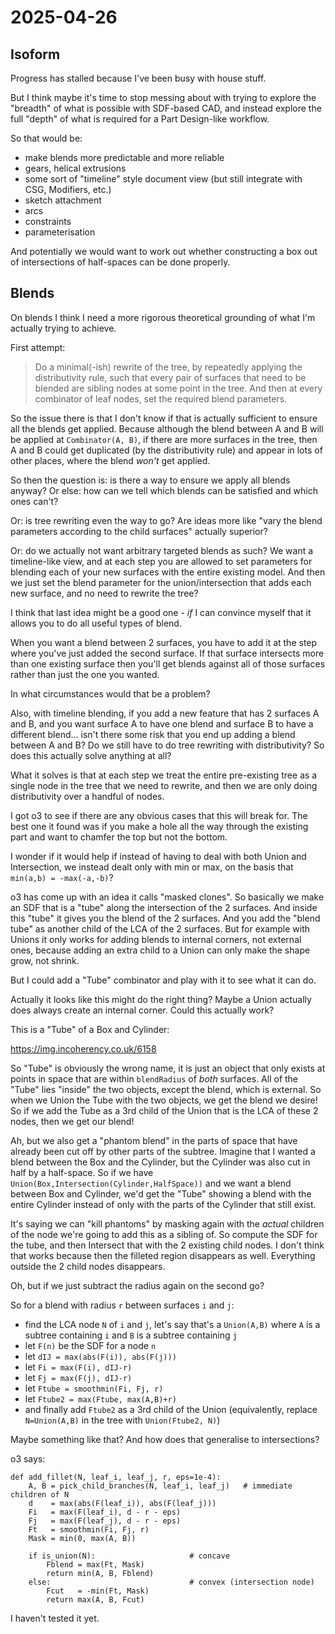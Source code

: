 # 2025-04-26

## Isoform

Progress has stalled because I've been busy with house stuff.

But I think maybe it's time to stop messing about with trying to explore the "breadth" of
what is possible with SDF-based CAD, and instead explore the full "depth" of what is required
for a Part Design-like workflow.

So that would be:

 * make blends more predictable and more reliable
 * gears, helical extrusions
 * some sort of "timeline" style document view (but still integrate with CSG, Modifiers, etc.)
 * sketch attachment
 * arcs
 * constraints
 * parameterisation

And potentially we would want to work out whether constructing a box out of intersections of
half-spaces can be done properly.

## Blends

On blends I think I need a more rigorous theoretical grounding of what I'm actually trying
to achieve.

First attempt:

> Do a minimal(-ish) rewrite of the tree, by repeatedly applying the distributivity rule,
> such that every pair of surfaces that need to be blended are sibling nodes at some
> point in the tree. And then at every combinator of leaf nodes, set the required blend
> parameters.

So the issue there is that I don't know if that is actually sufficient to ensure all
the blends get applied. Because although the blend between A and B will be applied at
`Combinator(A, B)`, if there are more surfaces in the tree, then A and B could get duplicated
(by the distributivity rule) and appear in lots of other places, where the blend *won't*
get applied.

So then the question is: is there a way to ensure we apply all blends anyway? Or else: how
can we tell which blends can be satisfied and which ones can't?

Or: is tree rewriting even the way to go? Are ideas more like "vary the blend parameters
according to the child surfaces" actually superior?

Or: do we actually not want arbitrary targeted blends as such? We want a timeline-like view, and at
each step you are allowed to set parameters for blending each of your new surfaces with
the entire existing model. And then we just set the blend parameter for the union/intersection
that adds each new surface, and no need to rewrite the tree?

I think that last idea might be a good one - *if* I can convince myself that it allows you
to do all useful types of blend.

When you want a blend between 2 surfaces, you have to add it at the step where you've just
added the second surface. If that surface intersects more than one existing surface then
you'll get blends against all of those surfaces rather than just the one you wanted.

In what circumstances would that be a problem?

Also, with timeline blending, if you add a new feature that has 2 surfaces A and B, and you
want surface A to have one blend and surface B to have a different blend... isn't there
some risk that you end up adding a blend between A and B? Do we still have to do tree
rewriting with distributivity? So does this actually solve anything at all?

What it solves is that at each step we treat the entire pre-existing tree as a single node
in the tree that we need to rewrite, and then we are only doing distributivity over a
handful of nodes.

I got o3 to see if there are any obvious cases that this will break for. The best one
it found was if you make a hole all the way through the existing part and want to chamfer the top but not the bottom.

I wonder if it would help if instead of having to deal with both Union and Intersection,
we instead dealt only with min or max, on the basis that `min(a,b) = -max(-a,-b)`?

o3 has come up with an idea it calls "masked clones". So basically we make an SDF that is
a "tube" along the intersection of the 2 surfaces. And inside this "tube" it gives you
the blend of the 2 surfaces. And you add the "blend tube" as another child of the LCA of
the 2 surfaces. But for example with Unions it only works for adding blends to internal
corners, not external ones, because adding an extra child to a Union can only make the
shape grow, not shrink.

But I could add a "Tube" combinator and play with it to see what it can do.

Actually it looks like this might do the right thing? Maybe a Union actually does always
create an internal corner. Could this actually work?

This is a "Tube" of a Box and Cylinder:

https://img.incoherency.co.uk/6158

So "Tube" is obviously the wrong name, it is just an object that only exists at points in
space that are within `blendRadius` of *both* surfaces. All of the "Tube" lies "inside"
the two objects, except the blend, which is external. So when we Union the Tube with the
two objects, we get the blend we desire! So if we add the Tube as a 3rd child of the Union
that is the LCA of these 2 nodes, then we get our blend!

Ah, but we also get a "phantom blend" in the parts of space that have already
been cut off by other parts of the subtree. Imagine that I wanted a blend between
the Box and the Cylinder, but the Cylinder was also cut in half by a half-space.
So if we have `Union(Box,Intersection(Cylinder,HalfSpace))` and we want a blend between
Box and Cylinder, we'd get the "Tube" showing a blend with the entire Cylinder instead of
only with the parts of the Cylinder that still exist.

It's saying we can "kill phantoms" by masking again with the *actual* children of the
node we're going to add this as a sibling of. So compute the SDF for the tube, and then
Intersect that with the 2 existing child nodes. I don't think that works because then
the filleted region disappears as well. Everything outside the 2 child nodes disappears.

Oh, but if we just subtract the radius again on the second go?

So for a blend with radius `r` between surfaces `i` and `j`:

 * find the LCA node `N` of `i` and `j`, let's say that's a `Union(A,B)` where `A` is a subtree containing `i` and `B` is a subtree containing `j`
 * let `F(n)` be the SDF for a node `n`
 * let `dIJ = max(abs(F(i)), abs(F(j)))`
 * let `Fi = max(F(i), dIJ-r)`
 * let `Fj = max(F(j), dIJ-r)`
 * let `Ftube = smoothmin(Fi, Fj, r)`
 * let `Ftube2 = max(Ftube, max(A,B)+r)`
 * and finally add `Ftube2` as a 3rd child of the Union (equivalently, replace `N=Union(A,B)` in the tree with `Union(Ftube2, N)`)

Maybe something like that? And how does that generalise to intersections?

o3 says:

    def add_fillet(N, leaf_i, leaf_j, r, eps=1e-4):
        A, B = pick_child_branches(N, leaf_i, leaf_j)   # immediate children of N
        d    = max(abs(F(leaf_i)), abs(F(leaf_j)))
        Fi   = max(F(leaf_i), d - r - eps)
        Fj   = max(F(leaf_j), d - r - eps)
        Ft   = smoothmin(Fi, Fj, r)
        Mask = min(0, max(A, B))
        
        if is_union(N):                     # concave
            Fblend = max(Ft, Mask)
            return min(A, B, Fblend)
        else:                               # convex (intersection node)
            Fcut   = -min(Ft, Mask)
            return max(A, B, Fcut)

I haven't tested it yet.
